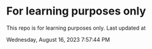 # For learning purposes only
This repo is for learning purposes only.
Last updated at

Wednesday, August 16, 2023 7:57:44 PM

